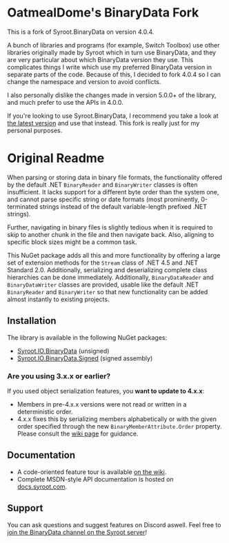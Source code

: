 # OatmealDome's BinaryData Fork

This is a fork of Syroot.BinaryData on version 4.0.4.

A bunch of libraries and programs (for example, Switch Toolbox) use other libraries originally made by Syroot which in turn use BinaryData, and they are very particular about which BinaryData version they use. This complicates things I write which use my preferred BinaryData version in separate parts of the code. Because of this, I decided to fork 4.0.4 so I can change the namespace and version to avoid conflicts.

I also personally dislike the changes made in version 5.0.0+ of the library, and much prefer to use the APIs in 4.0.0.

If you're looking to use Syroot.BinaryData, I recommend you take a look at [the latest version](https://www.nuget.org/packages/Syroot.BinaryData/) and use that instead. This fork is really just for my personal purposes.

# Original Readme

When parsing or storing data in binary file formats, the functionality offered by the default .NET `BinaryReader` and
`BinaryWriter` classes is often insufficient. It lacks support for a different byte order than the system one, and
cannot parse specific string or date formats (most prominently, 0-terminated strings instead of the default
variable-length prefixed .NET strings).

Further, navigating in binary files is slightly tedious when it is required to skip to another chunk in the file and
then navigate back. Also, aligning to specific block sizes might be a common task.

This NuGet package adds all this and more functionality by offering a large set of extension methods for the `Stream`
class of .NET 4.5 and .NET Standard 2.0. Additionally, serializing and deserializing complete class hierarchies can be
done immediately.
Additionally, `BinaryDataReader` and `BinaryDataWriter` classes are provided, usable like the default .NET
`BinaryReader` and `BinaryWriter` so that new functionality can be added almost instantly to existing projects.

## Installation

The library is available in the following NuGet packages:

- [Syroot.IO.BinaryData](https://www.nuget.org/packages/Syroot.IO.BinaryData) (unsigned)
- [Syroot.IO.BinaryData.Signed](https://www.nuget.org/packages/Syroot.IO.BinaryData.Signed) (signed assembly)

### Are you using 3.x.x or earlier?
If you used object serialization features, you **want to update to 4.x.x**:
- Members in pre-4.x.x versions were not read or written in a deterministic order.
- 4.x.x fixes this by serializing members alphabetically or with the given order specified through the new `BinaryMemberAttribute.Order` property.
Please consult the [wiki page](https://github.com/Syroot/BinaryData/wiki/Object-Values#ordering-members) for guidance.

## Documentation

- A code-oriented feature tour is available [on the wiki](https://github.com/Syroot/BinaryData/wiki).
- Complete MSDN-style API documentation is hosted on [docs.syroot.com](http://docs.syroot.com/binarydata).

## Support

You can ask questions and suggest features on Discord aswell. Feel free to [join the BinaryData channel on the Syroot server](https://discord.gg/KSaSWTV)!
